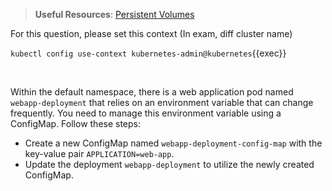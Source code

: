 
> <strong>Useful Resources</strong>: [Persistent Volumes](https://kubernetes.io/docs/concepts/storage/persistent-volumes/)

For this question, please set this context (In exam, diff cluster name)

`kubectl config use-context kubernetes-admin@kubernetes`{{exec}}

<br>



Within the default namespace, there is a web application pod named `webapp-deployment` that relies on an environment variable that can change frequently. You need to manage this environment variable using a ConfigMap. Follow these steps:

* Create a new ConfigMap named `webapp-deployment-config-map` with the key-value pair `APPLICATION=web-app`.
* Update the deployment `webapp-deployment` to utilize the newly created ConfigMap.